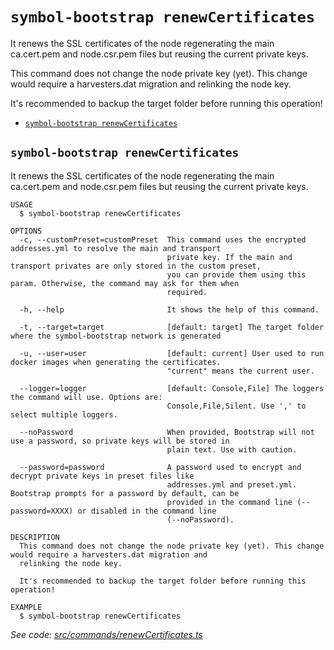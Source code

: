 `symbol-bootstrap renewCertificates`
====================================

It renews the SSL certificates of the node regenerating the main ca.cert.pem and node.csr.pem files but reusing the current private keys.

This command does not change the node private key (yet). This change would require a harvesters.dat migration and relinking the node key.

It's recommended to backup the target folder before running this operation!

* [`symbol-bootstrap renewCertificates`](#symbol-bootstrap-renewcertificates)

## `symbol-bootstrap renewCertificates`

It renews the SSL certificates of the node regenerating the main ca.cert.pem and node.csr.pem files but reusing the current private keys.

```
USAGE
  $ symbol-bootstrap renewCertificates

OPTIONS
  -c, --customPreset=customPreset  This command uses the encrypted addresses.yml to resolve the main and transport
                                   private key. If the main and transport privates are only stored in the custom preset,
                                   you can provide them using this param. Otherwise, the command may ask for them when
                                   required.

  -h, --help                       It shows the help of this command.

  -t, --target=target              [default: target] The target folder where the symbol-bootstrap network is generated

  -u, --user=user                  [default: current] User used to run docker images when generating the certificates.
                                   "current" means the current user.

  --logger=logger                  [default: Console,File] The loggers the command will use. Options are:
                                   Console,File,Silent. Use ',' to select multiple loggers.

  --noPassword                     When provided, Bootstrap will not use a password, so private keys will be stored in
                                   plain text. Use with caution.

  --password=password              A password used to encrypt and decrypt private keys in preset files like
                                   addresses.yml and preset.yml. Bootstrap prompts for a password by default, can be
                                   provided in the command line (--password=XXXX) or disabled in the command line
                                   (--noPassword).

DESCRIPTION
  This command does not change the node private key (yet). This change would require a harvesters.dat migration and 
  relinking the node key.

  It's recommended to backup the target folder before running this operation!

EXAMPLE
  $ symbol-bootstrap renewCertificates
```

_See code: [src/commands/renewCertificates.ts](https://github.com/fboucquez/symbol-bootstrap/blob/v1.1.3/src/commands/renewCertificates.ts)_
